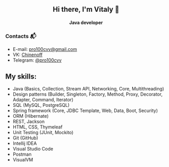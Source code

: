 <h2 align="center">Hi there, I'm Vitaly 🤝 </h2>
<h4 align="center">Java developer </h4>

### Contacts 📬

- E-mail: [pro100cvv@gmail.com](mailto:pro100cvv@gmail.com)
- VK: [Chinenoff](https://vk.com/id38244069)
- Telegram: [@pro100cvv](https://t.me/pro100cvv)

## My skills:
* Java (Basics, Collection, Stream API, Networking, Core, Multithreading)
* Design patterns (Builder, Singleton, Factory, Method, Proxy, Decorator, Adapter, Command, Iterator)
* SQL (MySQL, PostgreSQL)
* Spring framework (Core, JDBC Template, Web, Data, Boot, Security)
* ORM (Hibernate)
* REST, Jackson
* HTML, CSS, Thymeleaf
* Unit Testing (JUnit, Mockito)
* Git (GitHub)
* Intellij IDEA
* Visual Studio Code
* Postman
* VisualVM
</br>
</br>
